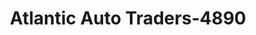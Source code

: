 ---
f_zip-code: 32953
f_state-code: FL
title: Atlantic Auto Traders-4890
f_phone: 321-452-6770
f_city-only: Merritt Island
f_address: 300 North Courtenay Parkway Merritt Island
f_location-unique-id: '4890'
slug: atlantic-auto-traders-4890
updated-on: '2024-05-30T13:46:58.046Z'
created-on: '2024-05-30T13:36:59.803Z'
published-on: '2024-05-30T13:54:32.469Z'
f_city-state: cms/city/merritt-island-fl.md
f_company: cms/company/atlantic-auto-traders.md
f_state: cms/state/florida.md
layout: '[payday-loan].html'
tags: payday-loan
---